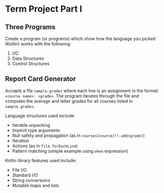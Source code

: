 # Term Project Part I

## Three Programs

Create a program (or programs) which show how the language you picked (Kotlin) works with the following:

1. I/O
1. Data Structures
1. Control Structures

## Report Card Generator

Accepts a file `sample.grades` where each line is an assignment in the format: `<course name>: <grade>`. The program iterates through the file and computes the average and letter grades for all courses listed in `sample.grades`.

Language structures used include:

* Iterable unpacking
* Implicit type arguments
* Null safety and propagation (as in `courses[course]!!.add(grade)`)
* Iteration
* Actions (as in `file.forEachLine`)
* Pattern matching (simple example using `when` expression)

Kotlin library features used include:

* File I/O
* Standard I/O
* String conversions
* Mutable maps and lists
